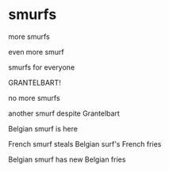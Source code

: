 # smurfs

more smurfs

even more smurf

smurfs for everyone

GRANTELBART!

no more smurfs

another smurf despite Grantelbart

Belgian smurf is here

French smurf steals Belgian surf's French fries

Belgian smurf has new Belgian fries